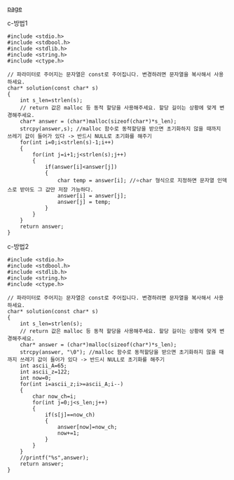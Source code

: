 [page](https://programmers.co.kr/learn/courses/30/lessons/12917)

c-방법1

    #include <stdio.h>
    #include <stdbool.h>
    #include <stdlib.h>
    #include <string.h>
    #include <ctype.h>

    // 파라미터로 주어지는 문자열은 const로 주어집니다. 변경하려면 문자열을 복사해서 사용하세요.
    char* solution(const char* s)
    {
        int s_len=strlen(s);
        // return 값은 malloc 등 동적 할당을 사용해주세요. 할당 길이는 상황에 맞게 변경해주세요.
        char* answer = (char*)malloc(sizeof(char*)*s_len);
        strcpy(answer,s); //malloc 함수로 동적할당을 받으면 초기화하지 않을 때까지 쓰레기 값이 들어가 있다 -> 반드시 NULL로 초기화를 해주기
        for(int i=0;i<strlen(s)-1;i++)
        {
            for(int j=i+1;j<strlen(s);j++)
            {
                if(answer[i]<answer[j])
                {
                    char temp = answer[i]; //⭐️char 형식으로 지정하면 문자열 인덱스로 받아도 그 값만 저장 가능하다.
                    answer[i] = answer[j];
                    answer[j] = temp;
                }
            }
        }
        return answer;
    }

c-방법2

    #include <stdio.h>
    #include <stdbool.h>
    #include <stdlib.h>
    #include <string.h>
    #include <ctype.h>

    // 파라미터로 주어지는 문자열은 const로 주어집니다. 변경하려면 문자열을 복사해서 사용하세요.
    char* solution(const char* s)
    {
        int s_len=strlen(s);
        // return 값은 malloc 등 동적 할당을 사용해주세요. 할당 길이는 상황에 맞게 변경해주세요.
        char* answer = (char*)malloc(sizeof(char*)*s_len);
        strcpy(answer, "\0"); //malloc 함수로 동적할당을 받으면 초기화하지 않을 때까지 쓰레기 값이 들어가 있다 -> 반드시 NULL로 초기화를 해주기
        int ascii_A=65;
        int ascii_z=122;
        int now=0;
        for(int i=ascii_z;i>=ascii_A;i--)
        {
            char now_ch=i;
            for(int j=0;j<s_len;j++)
            {
                if(s[j]==now_ch)
                {
                    answer[now]=now_ch;
                    now+=1;
                }
            }
        }
        //printf("%s",answer);
        return answer;
    }
